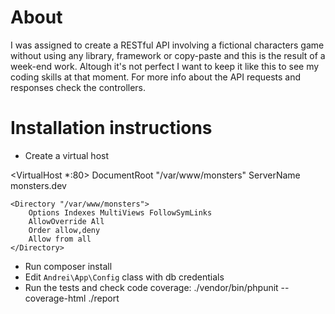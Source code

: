 # About

I was assigned to create a RESTful API involving a fictional characters game without using any library, framework or copy-paste and this is the result of a week-end work.
Altough it's not perfect I want to keep it like this to see my coding skills at that moment. For more info about the API requests and responses check the controllers.

# Installation instructions

* Create a virtual host

<VirtualHost *:80>
	DocumentRoot "/var/www/monsters"
	ServerName monsters.dev

	<Directory "/var/www/monsters">
		Options Indexes MultiViews FollowSymLinks
		AllowOverride All
		Order allow,deny
		Allow from all
	</Directory>
</VirtualHost> 

* Run composer install
* Edit `Andrei\App\Config` class with db credentials
* Run the tests and check code coverage: ./vendor/bin/phpunit --coverage-html ./report



